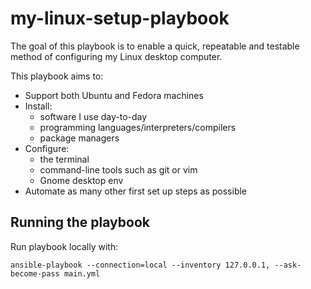 # my-linux-setup-playbook

The goal of this playbook is to enable a quick, repeatable and testable method of configuring my Linux desktop computer.

This playbook aims to:
- Support both Ubuntu and Fedora machines
- Install:
	- software I use day-to-day
	- programming languages/interpreters/compilers
	- package managers
- Configure:
	- the terminal
	- command-line tools such as git or vim
	- Gnome desktop env
- Automate as many other first set up steps as possible

## Running the playbook

Run playbook locally with:
```
ansible-playbook --connection=local --inventory 127.0.0.1, --ask-become-pass main.yml
```